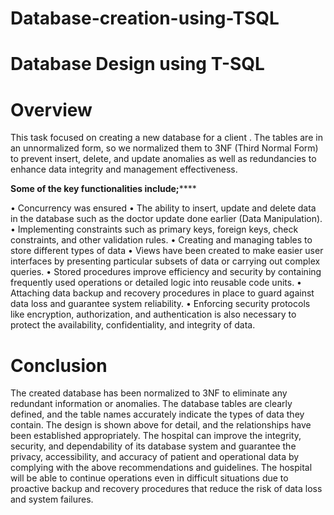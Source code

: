 # Database-creation-using-TSQL
# Database Design using T-SQL
# Overview
This task focused on creating a new database for a client . The tables are in an unnormalized form, so we normalized them to 3NF (Third Normal Form) to prevent insert, delete, and update anomalies as well as redundancies to enhance data integrity and management effectiveness.

**Some of the key functionalities include;******

•	Concurrency was ensured
•	The ability to insert, update and delete data in the database such as the doctor update done earlier (Data Manipulation).
•	Implementing constraints such as primary keys, foreign keys, check constraints, and other validation rules.
•	Creating and managing tables to store different types of data
•	Views have been created to make easier user interfaces by presenting particular subsets of data or carrying out complex queries. 
•	Stored procedures improve efficiency and security by containing frequently used operations or detailed logic into reusable code units.
•	Attaching data backup and recovery procedures in place to guard against data loss and guarantee system reliability.
•	Enforcing security protocols like encryption, authorization, and authentication is also necessary to protect the availability, confidentiality, and integrity of data.

# Conclusion
The created database has been normalized to 3NF to eliminate any redundant information or anomalies. The database tables are clearly defined, and the table names accurately indicate the types of data they contain. The design is shown above for detail, and the relationships have been established appropriately.
The hospital can improve the integrity, security, and dependability of its database system and guarantee the privacy, accessibility, and accuracy of patient and operational data by complying with the above recommendations and guidelines. The hospital will be able to continue operations even in difficult situations due to proactive backup and recovery procedures that reduce the risk of data loss and system failures.

